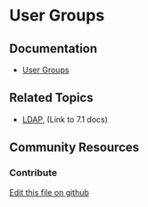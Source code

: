 # User Groups

## Documentation

* [User Groups](https://portal.liferay.dev/docs/7-2/user/-/knowledge_base/u/user-groups)

## Related Topics

* [LDAP](https://portal.liferay.dev/docs/7-1/deploy/-/knowledge_base/d/ldap), (Link to 7.1 docs)

## Community Resources


### Contribute

[Edit this file on github](https://github.com/olafk/controlpanel-documentation-docs/blob/master/md/72en/com_liferay_user_groups_admin_web_portlet_UserGroupsAdminPortlet/edit_user_group.jsp.md)
